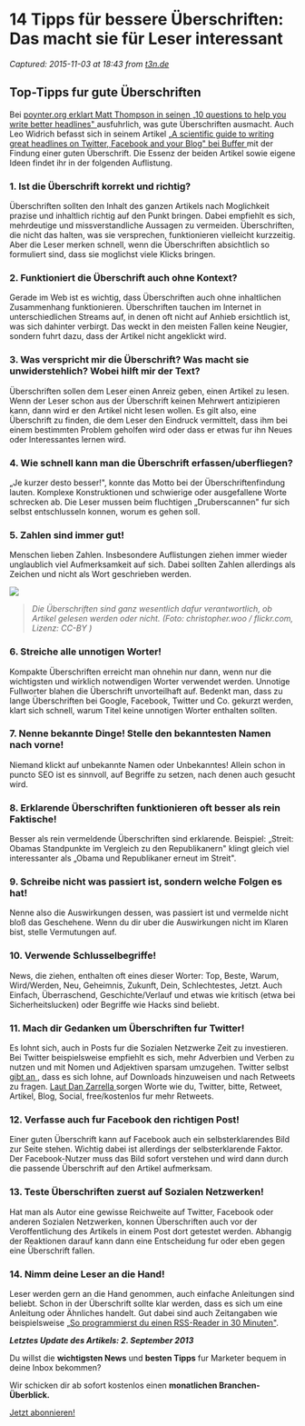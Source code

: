 # 14 Tipps für bessere Überschriften: Das macht sie für Leser interessant 

_Captured: 2015-11-03 at 18:43 from [t3n.de](http://t3n.de/news/10-tipps-uberschriften-macht-leser-interessant-325087/)_

## Top-Tipps fur gute Überschriften

Bei [poynter.org erklart Matt Thompson in seinen „10 questions to help you write better headlines" ](http://www.poynter.org/how-tos/newsgathering-storytelling/140675/10-questions-to-help-you-write-better-headlines/)ausfuhrlich, was gute Überschriften ausmacht. Auch Leo Widrich befasst sich in seinem Artikel „[A scientific guide to writing great headlines on Twitter, Facebook and your Blog" bei Buffer ](http://blog.bufferapp.com/a-scientific-guide-to-writing-great-headlines-on-twitter-facebook-and-your-blog) mit der Findung einer guten Überschrift. Die Essenz der beiden Artikel sowie eigene Ideen findet ihr in der folgenden Auflistung.

### 1\. Ist die Überschrift korrekt und richtig?

Überschriften sollten den Inhalt des ganzen Artikels nach Moglichkeit prazise und inhaltlich richtig auf den Punkt bringen. Dabei empfiehlt es sich, mehrdeutige und missverstandliche Aussagen zu vermeiden. Überschriften, die nicht das halten, was sie versprechen, funktionieren vielleicht kurzzeitig. Aber die Leser merken schnell, wenn die Überschriften absichtlich so formuliert sind, dass sie moglichst viele Klicks bringen.

### 2\. Funktioniert die Überschrift auch ohne Kontext?

Gerade im Web ist es wichtig, dass Überschriften auch ohne inhaltlichen Zusammenhang funktionieren. Überschriften tauchen im Internet in unterschiedlichen Streams auf, in denen oft nicht auf Anhieb ersichtlich ist, was sich dahinter verbirgt. Das weckt in den meisten Fallen keine Neugier, sondern fuhrt dazu, dass der Artikel nicht angeklickt wird.

### 3\. Was verspricht mir die Überschrift? Was macht sie unwiderstehlich? Wobei hilft mir der Text?

Überschriften sollen dem Leser einen Anreiz geben, einen Artikel zu lesen. Wenn der Leser schon aus der Überschrift keinen Mehrwert antizipieren kann, dann wird er den Artikel nicht lesen wollen. Es gilt also, eine Überschrift zu finden, die dem Leser den Eindruck vermittelt, dass ihm bei einem bestimmten Problem geholfen wird oder dass er etwas fur ihn Neues oder Interessantes lernen wird.

### 4\. Wie schnell kann man die Überschrift erfassen/uberfliegen?

„Je kurzer desto besser!", konnte das Motto bei der Überschriftenfindung lauten. Komplexe Konstruktionen und schwierige oder ausgefallene Worte schrecken ab. Die Leser mussen beim fluchtigen „Druberscannen" fur sich selbst entschlusseln konnen, worum es gehen soll.

### 5\. Zahlen sind immer gut!

Menschen lieben Zahlen. Insbesondere Auflistungen ziehen immer wieder unglaublich viel Aufmerksamkeit auf sich. Dabei sollten Zahlen allerdings als Zeichen und nicht als Wort geschrieben werden.

![](http://t3n.de/news/wp-content/uploads/2011/08/headline_23236-595x396.jpg)

> _Die Überschriften sind ganz wesentlich dafur verantwortlich, ob Artikel gelesen werden oder nicht. (Foto: christopher.woo / flickr.com, Lizenz: CC-BY )_

### 6\. Streiche alle unnotigen Worter!

Kompakte Überschriften erreicht man ohnehin nur dann, wenn nur die wichtigsten und wirklich notwendigen Worter verwendet werden. Unnotige Fullworter blahen die Überschrift unvorteilhaft auf. Bedenkt man, dass zu lange Überschriften bei Google, Facebook, Twitter und Co. gekurzt werden, klart sich schnell, warum Titel keine unnotigen Worter enthalten sollten.

### 7\. Nenne bekannte Dinge! Stelle den bekanntesten Namen nach vorne!

Niemand klickt auf unbekannte Namen oder Unbekanntes! Allein schon in puncto SEO ist es sinnvoll, auf Begriffe zu setzen, nach denen auch gesucht wird.

### 8\. Erklarende Überschriften funktionieren oft besser als rein Faktische!

Besser als rein vermeldende Überschriften sind erklarende. Beispiel: „Streit: Obamas Standpunkte im Vergleich zu den Republikanern" klingt gleich viel interessanter als „Obama und Republikaner erneut im Streit".

### 9\. Schreibe nicht was passiert ist, sondern welche Folgen es hat!

Nenne also die Auswirkungen dessen, was passiert ist und vermelde nicht bloß das Geschehene. Wenn du dir uber die Auswirkungen nicht im Klaren bist, stelle Vermutungen auf.

### 10\. Verwende Schlusselbegriffe!

News, die ziehen, enthalten oft eines dieser Worter: Top, Beste, Warum, Wird/Werden, Neu, Geheimnis, Zukunft, Dein, Schlechtestes, Jetzt. Auch Einfach, Überraschend, Geschichte/Verlauf und etwas wie kritisch (etwa bei Sicherheitslucken) oder Begriffe wie Hacks sind beliebt.

### 11\. Mach dir Gedanken um Überschriften fur Twitter!

Es lohnt sich, auch in Posts fur die Sozialen Netzwerke Zeit zu investieren. Bei Twitter beispielsweise empfiehlt es sich, mehr Adverbien und Verben zu nutzen und mit Nomen und Adjektiven sparsam umzugehen. Twitter selbst [gibt an ](https://blog.twitter.com/Tweet-tips-Most-effective-calls-to-action-on-Twitter), dass es sich lohne, auf Downloads hinzuweisen und nach Retweets zu fragen. [Laut Dan Zarrella ](http://danzarrella.com/the-20-words-and-phrases-that-will-get-you-the-most-retweets.html) sorgen Worte wie du, Twitter, bitte, Retweet, Artikel, Blog, Social, free/kostenlos fur mehr Retweets.

### 12\. Verfasse auch fur Facebook den richtigen Post!

Einer guten Überschrift kann auf Facebook auch ein selbsterklarendes Bild zur Seite stehen. Wichtig dabei ist allerdings der selbsterklarende Faktor. Der Facebook-Nutzer muss das Bild sofort verstehen und wird dann durch die passende Überschrift auf den Artikel aufmerksam.

### 13\. Teste Überschriften zuerst auf Sozialen Netzwerken!

Hat man als Autor eine gewisse Reichweite auf Twitter, Facebook oder anderen Sozialen Netzwerken, konnen Überschriften auch vor der Veroffentlichung des Artikels in einem Post dort getestet werden. Abhangig der Reaktionen darauf kann dann eine Entscheidung fur oder eben gegen eine Überschrift fallen.

### 14\. Nimm deine Leser an die Hand!

Leser werden gern an die Hand genommen, auch einfache Anleitungen sind beliebt. Schon in der Überschrift sollte klar werden, dass es sich um eine Anleitung oder Ähnliches handelt. Gut dabei sind auch Zeitangaben wie beispielsweise „[So programmierst du einen RSS-Reader in 30 Minuten"](http://t3n.de/news/programmierst-rss-reader-30-464628/).

_**Letztes Update des Artikels: 2. September 2013**_

Du willst die **wichtigsten News** und **besten Tipps** fur Marketer bequem in deine Inbox bekommen?

Wir schicken dir ab sofort kostenlos einen **monatlichen Branchen-Überblick.**

[Jetzt abonnieren!](http://guruads.de/api/click/560b0d524979598445000063)
